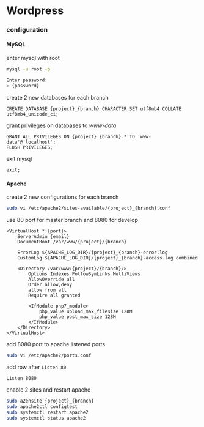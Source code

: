# Wordpress

### configuration

#### MySQL

enter mysql with root
```bash
mysql -u root -p

Enter password:
> {password}
```

create 2 new databases for each branch
```mysql
CREATE DATABASE {project}_{branch} CHARACTER SET utf8mb4 COLLATE utf8mb4_unicode_ci;
```

grant privileges on databases to *www-data*
```mysql
GRANT ALL PRIVILEGES ON {project}_{branch}.* TO 'www-data'@'localhost';
FLUSH PRIVILEGES;
```

exit mysql
```mysql
exit;
```

#### Apache

create 2 new configurations for each branch
```bash
sudo vi /etc/apache2/sites-available/{project}_{branch}.conf
```

use 80 port for master branch and 8080 for develop
```apacheconfig
<VirtualHost *:{port}>
	ServerAdmin {email}
	DocumentRoot /var/www/{project}/{branch}

	ErrorLog ${APACHE_LOG_DIR}/{project}_{branch}-error.log
	CustomLog ${APACHE_LOG_DIR}/{project}_{branch}-access.log combined

    <Directory /var/www/{project}/{branch}/>
        Options Indexes FollowSymLinks MultiViews
        AllowOverride all
        Order allow,deny
        allow from all
        Require all granted

        <IfModule php7_module>
            php_value upload_max_filesize 128M
            php_value post_max_size 128M
        </IfModule>
    </Directory>
</VirtualHost>
```

add 8080 port to apache listened ports
```bash
sudo vi /etc/apache2/ports.conf
```

add row after `Listen 80`
```apacheconfig
Listen 8080
```

enable 2 sites and restart apache
```bash
sudo a2ensite {project}_{branch}
sudo apache2ctl configtest
sudo systemctl restart apache2
sudo systemctl status apache2
```